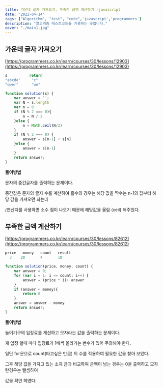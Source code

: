 ```yaml
---
title: 가운데 글자 가져오기, 부족한 금액 계산하기 -javascript
date: "2022-04-14"
tags: ["Algorithm", "test", "code",'javascript','programmers']
description: "알고리즘 테스트코드를 기록하는 곳입니다."
cover: "./main1.jpg"
---
```


## 가운데 글자 가져오기

[https://programmers.co.kr/learn/courses/30/lessons/12903](https://programmers.co.kr/learn/courses/30/lessons/12903)

```javascript
s	       return
"abcde"	    "c"
"qwer"	    "we"

function solution(s) {
    var answer = '';
    var N = s.length
    var n = 0
    if (N % 2 === 0){
        n = N / 2
    }else {
        n = Math.ceil(N/2)
    }
    if (N % 2 === 0) {
        answer = s[n-1] + s[n]
    }else {
        answer = s[n-1]
    }
    return answer;
}
```

**풀이방법**

문자의 중간글자를 출력하는 문제이다.

중간값은 문자의 글자 수를 계산하여 홀수의 경우는 해당 값을 짝수는 n-1의 값부터 해당 값을 가져오면 되는데

/연산자를 사용하면 소수 점이 나오기 때문에 해당값을 올림 (ceil) 해주었다. 



## 부족한 금액 계산하기

[https://programmers.co.kr/learn/courses/30/lessons/82612](https://programmers.co.kr/learn/courses/30/lessons/82612)

```javascript
price	money	count	result
  3	   20	    4	    10

function solution(price, money, count) {
    var answer = 0;
    for (var i = 1; i <= count; i++) {
        answer = (price * i)+ answer
    }
    if (answer < money){
        return 0
    }
    answer = answer - money
    return answer;
}
```

**풀이방법**

놀이기구의 입장료를 계산하고 모자라는 값을 출력하는 문제이다.

재 입장 할때 마다 입장료가 1배씩 올라가는 변수가 있어 주의해야 한다.

일단 for문으로 count(타고싶은 만큼) 의 수를 적용하여 필요한 값을 찾아 보았다.

그후 해당 값을 가지고 있는 소지 금과 비교하여 금액이 남는 경우는 0을 출력하고 모자란경우는 뺄셈하여

값을 확인 하였다.